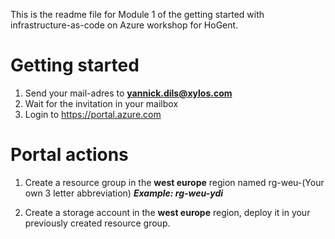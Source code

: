 This is the readme file for Module 1 of the getting started with infrastructure-as-code on Azure workshop for HoGent.

# Getting started

1. Send your mail-adres to **yannick.dils@xylos.com**
2. Wait for the invitation in your mailbox
3. Login to https://portal.azure.com

# Portal actions

1. Create a resource group in the **west europe** region named rg-weu-(Your own 3 letter abbreviation)
   ***Example: rg-weu-ydi***

2. Create a storage account in the **west europe** region, deploy it in your previously created resource group.